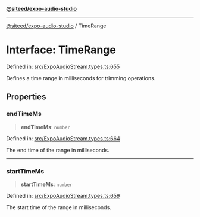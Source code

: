 [**@siteed/expo-audio-studio**](../README.md)

***

[@siteed/expo-audio-studio](../README.md) / TimeRange

# Interface: TimeRange

Defined in: [src/ExpoAudioStream.types.ts:655](https://github.com/deeeed/expo-audio-stream/blob/bbdd3decaa750fbf29d5ddaf443493cc894c7375/packages/expo-audio-studio/src/ExpoAudioStream.types.ts#L655)

Defines a time range in milliseconds for trimming operations.

## Properties

### endTimeMs

> **endTimeMs**: `number`

Defined in: [src/ExpoAudioStream.types.ts:664](https://github.com/deeeed/expo-audio-stream/blob/bbdd3decaa750fbf29d5ddaf443493cc894c7375/packages/expo-audio-studio/src/ExpoAudioStream.types.ts#L664)

The end time of the range in milliseconds.

***

### startTimeMs

> **startTimeMs**: `number`

Defined in: [src/ExpoAudioStream.types.ts:659](https://github.com/deeeed/expo-audio-stream/blob/bbdd3decaa750fbf29d5ddaf443493cc894c7375/packages/expo-audio-studio/src/ExpoAudioStream.types.ts#L659)

The start time of the range in milliseconds.
